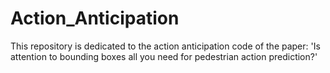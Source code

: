 # Action_Anticipation
This repository is dedicated to the action anticipation code of the paper: 'Is attention to bounding boxes all you need for pedestrian action prediction?'
